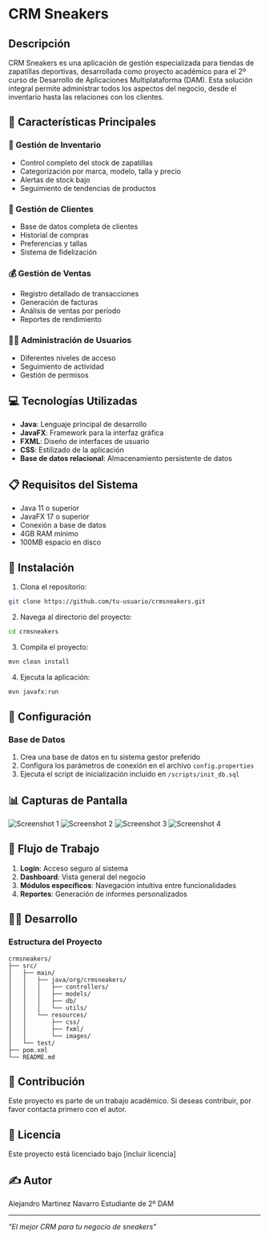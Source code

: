 


          
# CRM Sneakers

## Descripción
CRM Sneakers es una aplicación de gestión especializada para tiendas de zapatillas deportivas, desarrollada como proyecto académico para el 2º curso de Desarrollo de Aplicaciones Multiplataforma (DAM). Esta solución integral permite administrar todos los aspectos del negocio, desde el inventario hasta las relaciones con los clientes.

## 🚀 Características Principales

### 👟 Gestión de Inventario
- Control completo del stock de zapatillas
- Categorización por marca, modelo, talla y precio
- Alertas de stock bajo
- Seguimiento de tendencias de productos

### 👥 Gestión de Clientes
- Base de datos completa de clientes
- Historial de compras
- Preferencias y tallas
- Sistema de fidelización

### 💰 Gestión de Ventas
- Registro detallado de transacciones
- Generación de facturas
- Análisis de ventas por período
- Reportes de rendimiento

### 👨‍💼 Administración de Usuarios
- Diferentes niveles de acceso
- Seguimiento de actividad
- Gestión de permisos

## 💻 Tecnologías Utilizadas
- **Java**: Lenguaje principal de desarrollo
- **JavaFX**: Framework para la interfaz gráfica
- **FXML**: Diseño de interfaces de usuario
- **CSS**: Estilizado de la aplicación
- **Base de datos relacional**: Almacenamiento persistente de datos

## 📋 Requisitos del Sistema
- Java 11 o superior
- JavaFX 17 o superior
- Conexión a base de datos
- 4GB RAM mínimo
- 100MB espacio en disco

## 🔧 Instalación

1. Clona el repositorio:
```bash
git clone https://github.com/tu-usuario/crmsneakers.git
```

2. Navega al directorio del proyecto:
```bash
cd crmsneakers
```

3. Compila el proyecto:
```bash
mvn clean install
```

4. Ejecuta la aplicación:
```bash
mvn javafx:run
```

## 📝 Configuración

### Base de Datos
1. Crea una base de datos en tu sistema gestor preferido
2. Configura los parámetros de conexión en el archivo `config.properties`
3. Ejecuta el script de inicialización incluido en `/scripts/init_db.sql`

## 📊 Capturas de Pantalla

![Screenshot 1](https://i.imgur.com/f6fNzTf.png) ![Screenshot 2](https://i.imgur.com/PBIussH.png) ![Screenshot 3](https://i.imgur.com/6rtTGZi.png) ![Screenshot 4](https://i.imgur.com/lw53BlF.png)

## 🔄 Flujo de Trabajo
1. **Login**: Acceso seguro al sistema
2. **Dashboard**: Vista general del negocio
3. **Módulos específicos**: Navegación intuitiva entre funcionalidades
4. **Reportes**: Generación de informes personalizados

## 👨‍💻 Desarrollo

### Estructura del Proyecto
```
crmsneakers/
├── src/
│   ├── main/
│   │   ├── java/org/crmsneakers/
│   │   │   ├── controllers/
│   │   │   ├── models/
│   │   │   ├── db/
│   │   │   └── utils/
│   │   └── resources/
│   │       ├── css/
│   │       ├── fxml/
│   │       └── images/
│   └── test/
├── pom.xml
└── README.md
```

## 🤝 Contribución
Este proyecto es parte de un trabajo académico. Si deseas contribuir, por favor contacta primero con el autor.

## 📜 Licencia
Este proyecto está licenciado bajo [incluir licencia]

## ✍️ Autor
Alejandro Martinez Navarro
Estudiante de 2º DAM


---

*"El mejor CRM para tu negocio de sneakers"*